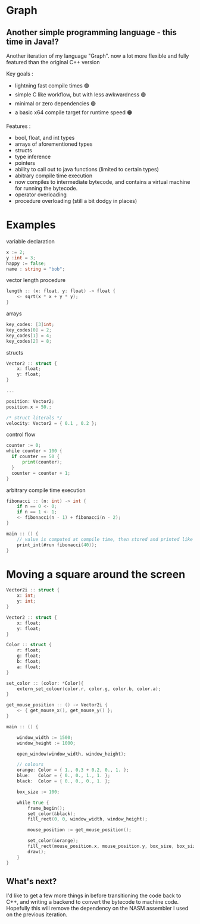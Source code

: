 # Graph

## Another simple programming language - this time in Java!?

Another iteration of my language "Graph". now a lot more flexible and fully featured than the original C++ version

Key goals :
- lightning fast compile times 🟢
- simple C like workflow, but with less awkwardness 🟢
- minimal or zero dependencies 🟢
- a basic x64 compile target for runtime speed 🟠

Features :
- bool, float, and int types
- arrays of aforementioned types
- structs
- type inference
- pointers
- ability to call out to java functions (limited to certain types)
- abitrary compile time execution
- now compiles to intermediate bytecode, and contains a virtual machine for running the bytecode.
- operator overloading
- procedure overloading (still a bit dodgy in places)

# Examples

variable declaration
```go
x := 2;
y :int = 3;
happy := false;
name : string = "bob";
```

vector length procedure
```go
length :: (x: float, y: float) -> float {
    <- sqrt(x * x + y * y);
}
```

arrays
```go
key_codes: [3]int;
key_codes[0] = 2;
key_codes[1] = 4;
key_codes[2] = 8;
```

structs
```go
Vector2 :: struct {
    x: float;
    y: float;
}

...

position: Vector2;
position.x = 50.;

/* struct literals */
velocity: Vector2 = { 0.1 , 0.2 };
```

control flow
```go
counter := 0;
while counter < 100 {
  if counter == 50 {
      print(counter);
  }
  counter = counter + 1;
}
```
arbitrary compile time execution
```go
fibonacci :: (n: int) -> int {
    if n == 0 <- 0;
    if n == 1 <- 1;
    <- fibonacci(n - 1) + fibonacci(n - 2);
}

main :: () {
    // value is computed at compile time, then stored and printed like a contant at runtime
    print_int(#run fibonacci(40));
}
```

# Moving a square around the screen
```go
Vector2i :: struct {
    x: int;
    y: int;
}

Vector2 :: struct {
    x: float;
    y: float;
}

Color :: struct {
    r: float;
    g: float;
    b: float;
    a: float;
}

set_color :: (color: *Color){
    extern_set_colour(color.r, color.g, color.b, color.a);
}

get_mouse_position :: () -> Vector2i {
    <- { get_mouse_x(), get_mouse_y() };
}

main :: () {

    window_width := 1500;
    window_height := 1000;

    open_window(window_width, window_height);

    // colours
    orange: Color = { 1., 0.3 + 0.2, 0., 1. };
    blue:   Color = { 0., 0., 1., 1. };
    black:  Color = { 0., 0., 0., 1. };

    box_size := 100;

    while true {
        frame_begin();
        set_color(&black);
        fill_rect(0, 0, window_width, window_height);

        mouse_position := get_mouse_position();

        set_color(&orange);
        fill_rect(mouse_position.x, mouse_position.y, box_size, box_size);
        draw();
    }
}
```
## What's next?
I'd like to get a few more things in before transitioning the code back to C++, and writing a backend to convert the bytecode to machine code.
Hopefully this will remove the dependency on the NASM assembler I used on the previous iteration.
  
